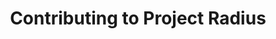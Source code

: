 ---
type: docs
title: "Contributing to Project Radius"
linkTitle: "Contributing"
description: "Guides and requirements for contributing to Project Radius"
weight: 60
---